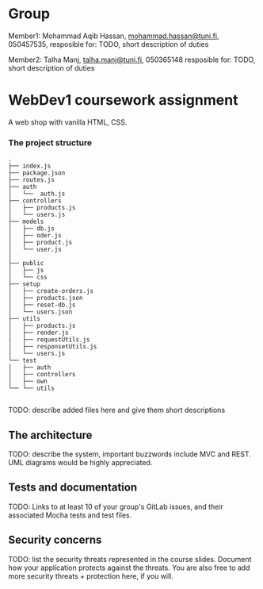 # Group 

Member1:  Mohammad Aqib Hassan, mohammad.hassan@tuni.fi, 050457535, 
resposible for: TODO, short description of duties 

Member2:  Talha Manj, talha.manj@tuni.fi, 050365148
resposible for: TODO, short description of duties 



# WebDev1 coursework assignment

A web shop with vanilla HTML, CSS.


### The project structure

```
.
├── index.js                
├── package.json            
├── routes.js               
├── auth                    
│   └──  auth.js            
├── controllers             
│   ├── products.js              
│   └── users.js            
├── models
│   ├── db.js 
│   ├── oder.js  
│   ├── product.js  
│   └── user.js                  
│                               
├── public                 
│   ├── js                  
│   └── css   
├── setup                  
│   ├── create-orders.js       
│   ├── products.json           
│   ├── reset-db.js                  
│   └── users.json                
├── utils                   
│   ├── products.js                    
│   ├── render.js                    
|   ├── requestUtils.js                    
│   ├── responsetUtils.js
│   └── users.js
└── test                    
│   ├── auth                
│   ├── controllers 
│   ├── own        
└── └── utils                 


```

TODO: describe added files here and give them short descriptions

## The architecture 

TODO: describe the system, important buzzwords include MVC and REST.
UML diagrams would be highly appreciated.


## Tests and documentation

TODO: Links to at least 10 of your group's GitLab issues, and their associated Mocha tests and test files.

## Security concerns

TODO: list the security threats represented in the course slides.
Document how your application protects against the threats.
You are also free to add more security threats + protection here, if you will.

